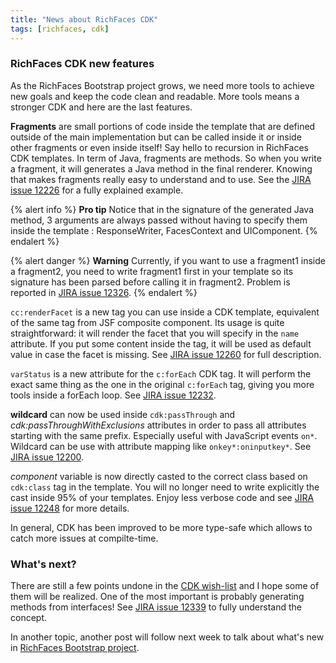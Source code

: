 ```yaml
---
title: "News about RichFaces CDK"
tags: [richfaces, cdk]
---
```


### RichFaces CDK new features

As the RichFaces Bootstrap project grows, we need more tools to achieve new goals and keep the code clean and readable. More tools means a stronger CDK and here are the last features.

**Fragments** are small portions of code inside the template that are defined outside of the main implementation but can be called inside it or inside other fragments or even inside itself! Say hello to recursion in RichFaces CDK templates. In term of Java, fragments are methods. So when you write a fragment, it will generates a Java method in the final renderer. Knowing that makes fragments really easy to understand and to use. See the [JIRA issue 12226](https://issues.jboss.org/browse/RF-12226) for a fully explained example.

{% alert info %}
  **Pro tip** Notice that in the signature of the generated Java method, 3 arguments are always passed without having to specify them inside the template : ResponseWriter, FacesContext and UIComponent.
{% endalert %}

{% alert danger %}
  **Warning** Currently, if you want to use a fragment1 inside a fragment2, you need to write fragment1 first in your template so its signature has been parsed before calling it in fragment2. Problem is reported in [JIRA issue 12326](https://issues.jboss.org/browse/RF-12326).
{% endalert %}

`cc:renderFacet` is a new tag you can use inside a CDK template, equivalent of the same tag from JSF composite component. Its usage is quite straightforward: it will render the facet that you will specify in the `name` attribute. If you put some content inside the tag, it will be used as default value in case the facet is missing. See [JIRA issue 12260](https://issues.jboss.org/browse/RF-12260) for full description.

`varStatus` is a new attribute for the `c:forEach` CDK tag. It will perform the exact same thing as the one in the original `c:forEach` tag, giving you more tools inside a forEach loop. See [JIRA issue 12232](https://issues.jboss.org/browse/RF-12232).

**wildcard** can now be used inside `cdk:passThrough` and *cdk:passThroughWithExclusions* attributes in order to pass all attributes starting with the same prefix. Especially useful with JavaScript events `on*`. Wildcard can be use with attribute mapping like `onkey*:oninputkey*`. See [JIRA issue 12200](https://issues.jboss.org/browse/RF-12200).

*component* variable is now directly casted to the correct class based on `cdk:class` tag in the template. You will no longer need to write explicitly the cast inside 95% of your templates. Enjoy less verbose code and see [JIRA issue 12248](https://issues.jboss.org/browse/RF-12248) for more details.

In general, CDK has been improved to be more type-safe which allows to catch more issues at compilte-time.

### What's next?

There are still a few points undone in the [CDK wish-list](https://community.jboss.org/wiki/CDKWish-List) and I hope some of them will be realized. One of the most important is probably generating methods from interfaces! See [JIRA issue 12339](https://issues.jboss.org/browse/RF-12339) to fully understand the concept.

In another topic, another post will follow next week to talk about what's new in [RichFaces Bootstrap project](http://bootstrap-richfaces.rhcloud.com).
